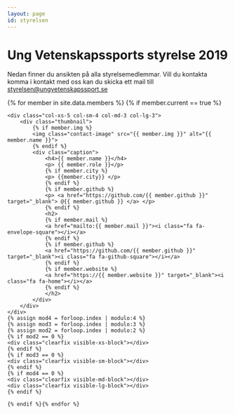 ```yaml
---
layout: page
id: styrelsen
---
```


# Ung Vetenskapssports styrelse 2019

Nedan finner du ansikten på alla styrelsemedlemmar. Vill du kontakta komma i kontakt med oss kan du skicka ett mail till <a href="mailto:styrelsen@ungvetenskapssport.se">styrelsen@ungvetenskapssport.se</a> 
<br>

<div class="row">
    {% for member in site.data.members %} {% if member.current == true %}

    <div class="col-xs-5 col-sm-4 col-md-3 col-lg-3">
        <div class="thumbnail">
            {% if member.img %}
            <img class="contact-image" src="{{ member.img }}" alt="{{ member.name }}">
            {% endif %}
            <div class="caption">
                <h4>{{ member.name }}</h4>
                <p> {{ member.role }}</p>
                {% if member.city %}
                <p> {{member.city}} </p>
                {% endif %}
                {% if member.github %}
                <p> <a href="https://github.com/{{ member.github }}" target="_blank"> @{{ member.github }} </a> </p>
                {% endif %}
                <h2> 
                {% if member.mail %}
                <a href="mailto:{{ member.mail }}"><i class="fa fa-envelope-square"></i></a> 
                {% endif %}
                {% if member.github %}
                <a href="https://github.com/{{ member.github }}" target="_blank"><i class="fa fa-github-square"></i></a>
                {% endif %}
                {% if member.website %}
                <a href="https://{{ member.website }}" target="_blank"><i class="fa fa-home"></i></a>
                {% endif %}
                </h2> 
            </div>
        </div>
    </div>
    {% assign mod4 = forloop.index | modulo:4 %}
    {% assign mod3 = forloop.index | modulo:3 %}
    {% assign mod2 = forloop.index | modulo:2 %}
    {% if mod2 == 0 %}
    <div class="clearfix visible-xs-block"></div>
    {% endif %}
    {% if mod3 == 0 %}
    <div class="clearfix visible-sm-block"></div>
    {% endif %}
    {% if mod4 == 0 %}
    <div class="clearfix visible-md-block"></div>
    <div class="clearfix visible-lg-block"></div>
    {% endif %}

    {% endif %}{% endfor %}
</div>
